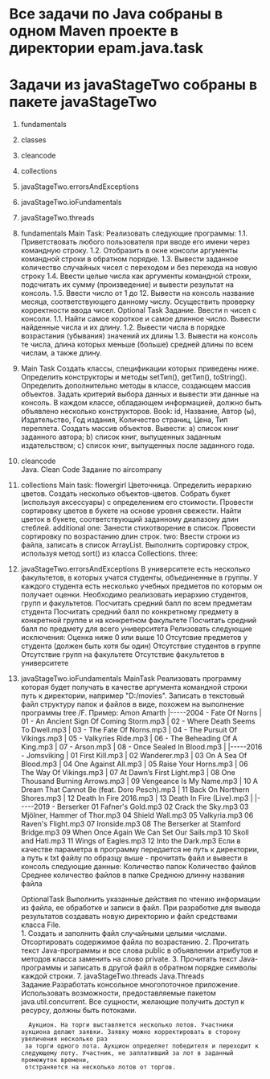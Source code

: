 # Все задачи по Java собраны в одном Maven проекте в директории epam.java.task
# Задачи из javaStageTwo собраны в пакете javaStageTwo
1. fundamentals
2. classes
3. cleancode
4. сollections
5. javaStageTwo.errorsAndExceptions
6. javaStageTwo.ioFundamentals
7. javaStageTwo.threads

1. fundamentals
 Main Task: 
 Реализовать следующие программы:
    1.1. Приветствовать любого пользователя при вводе его имени через командную строку.
    1.2. Отобразить в окне консоли аргументы командной строки в обратном порядке.
    1.3. Вывести заданное количество случайных чисел с переходом и без перехода на новую строку
    1.4. Ввести целые числа как аргументы командной строки, подсчитать их сумму (произведение) и вывести результат на консоль.
    1.5. Ввести число от 1 до 12. Вывести на консоль название месяца, соответствующего данному числу. Осуществить проверку корректности ввода чисел.
  Optional Task Задание. Ввести n чисел с консоли.
    1.1. Найти самое короткое и самое длинное число. Вывести найденные числа и их длину.
    1.2. Вывести числа в порядке возрастания (убывания) значений их длины
    1.3. Вывести на консоль те числа, длина которых меньше (больше) средней длины по всем числам, а также длину.    
 
 2.   Main Task Создать классы, спецификации которых приведены ниже. Определить конструкторы и методы setТип(), getТип(), toString(). Определить дополнительно методы в классе,         создающем массив объектов. Задать критерий выбора данных и вывести эти данные на консоль. В каждом классе, обладающем информацией, должно быть объявлено несколько конструкторов.
      Book: id, Название, Автор (ы), Издательство, Год издания, Количество страниц, Цена, Тип переплета.
      Создать массив объектов. Вывести:
      a) список книг заданного автора;
      b)   список книг, выпущенных заданным издательством;
      c)   список книг, выпущенных после заданного года.
      
  3. cleancode      
      Java. Clean Code Задание по aircompany
      
  4. сollections
    Main task: flowergirl
    Цветочница. Определить иерархию цветов. Создать несколько объектов-цветов. Собрать букет (используя аксессуары) с определением его стоимости. Провести сортировку цветов в
    букете на основе уровня свежести. Найти цветок в букете, соответствующий заданному диапазону длин стеблей.
    additional
    one: Занести стихотворение в список. Провести сортировку по возрастанию длин строк.
    two: Ввести строки из файла, записать в список ArrayList. Выполнить сортировку строк, используя метод sort() из класса Collections.
    three: 
  5. javaStageTwo.errorsAndExceptions
          В университете есть несколько факультетов, в которых учатся студенты, объединенные в группы. У каждого студента есть несколько учебных предметов по которым он получает
          оценки. Необходимо реализовать иерархию студентов, групп и факультетов.
          Посчитать средний балл по всем предметам студента
          Посчитать средний балл по конкретному предмету в конкретной группе и на конкретном факультете
          Посчитать средний балл по предмету для всего университета
          Релизовать следующие исключения:
          Оценка ниже 0 или выше 10
          Отсутсвие предметов у студента (должен быть хотя бы один)
          Отсутствие студентов в группе
          Отсутствие групп на факультете
          Отсутствие факультетов в университете
   6. javaStageTwo.ioFundamentals
         MainTask
                    Реализовать программу которая будет получать в качестве аргумента командной строки путь к директории, например "D:/movies". Записать в текстовый файл
                    структуру папок и файлов в виде, похожем на выполнение программы tree /F. Пример:
           Amon Amarth
               |-----2004 - Fate Of Norns
               |       01 - An Ancient Sign Of Coming Storm.mp3
               |       02 - Where Death Seems To Dwell.mp3
               |       03 - The Fate Of Norns.mp3
               |       04 - The Pursuit Of Vikings.mp3
               |       05 - Valkyries Ride.mp3
               |       06 - The Beheading Of A King.mp3
               |       07 - Arson.mp3
               |       08 - Once Sealed In Blood.mp3
               |
               |-----2016 - Jomsviking
               |       01 First Kill.mp3
               |       02 Wanderer.mp3
               |       03 On A Sea Of Blood.mp3
               |       04 One Against All.mp3
               |       05 Raise Your Horns.mp3
               |       06 The Way Of Vikings.mp3
               |       07 At Dawn’s First Light.mp3
               |       08 One Thousand Burning Arrows.mp3
               |       09 Vengeance Is My Name.mp3
               |       10 A Dream That Cannot Be (feat. Doro Pesch).mp3
               |       11 Back On Northern Shores.mp3
               |       12 Death In Fire 2016.mp3
               |       13 Death In Fire (Live).mp3
               |
               |-----2019 - Berserker
                       01 Fafner's Gold.mp3
                       02 Crack the Sky.mp3
                       03 Mjölner, Hammer of Thor.mp3
                       04 Shield Wall.mp3
                       05 Valkyria.mp3
                       06 Raven's Flight.mp3
                       07 Ironside.mp3
                       08 The Berserker at Stamford Bridge.mp3
                       09 When Once Again We Can Set Our Sails.mp3
                       10 Skoll and Hati.mp3
                       11 Wings of Eagles.mp3
                       12 Into the Dark.mp3
                  Если в качестве параметра в программу передается не путь к директории, а путь к txt файлу по образцу выше - прочитать файл и вывести в консоль
                  следующие данные:
                  Количество папок
                  Количество файлов
                  Среднее количество файлов в папке
                  Среднюю длинну названия файла
                  
                  
       OptionalTask 
                 Выполнить указанные действия по чтению информации из файла, ее обработке и записи в файл. При разработке для вывода результатов создавать новую директорию и файл средствами класса File.                  
              1.     Создать и заполнить файл случайными целыми числами. Отсортировать содержимое файла по возрастанию.
              2.     Прочитать текст Java-программы и все слова public в объявлении атрибутов и методов класса заменить на слово private.
              3.     Прочитать текст Java-программы и записать в другой файл в обратном порядке символы каждой строки.
        7. javaStageTwo.threads
           Java.Threads
           Задание.Разработать консольное многопоточное приложение.
           Использовать возможности, предоставляемые пакетом java.util.concurrent. Все сущности, желающие получить доступ к ресурсу, должны быть потоками.
           
            Аукцион. На торги выставляется несколько лотов. Участники аукциона делают заявки. Заявку можно корректировать в сторону увеличения несколько раз 
           за торги одного лота. Аукцион определяет победителя и переходит к следующему лоту. Участник, не заплативший за лот в заданный промежуток времени, 
           отстраняется на несколько лотов от торгов.

          

                  
                  
        
         
    


